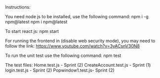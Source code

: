 Instructions:

You need node js to be installed, use the following command: npm i -g npm@latest npm i npm@latest

To start react js: npm start

For running the frontend in (disable web security mode), you may need to follow the link: https://www.youtube.com/watch?v=3yACsnV30N8

To run the unit test use the following command: npm test

The test files: Home.test.js - Sprint (2) CreateAccount.test.js - Sprint (1) login.test.js - Sprint (2) Popwindow1.test.js- Sprint (2)
